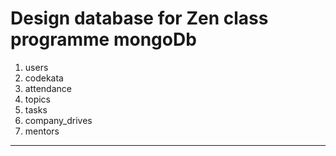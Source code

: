 
# Design database for Zen class programme mongoDb

1. users
2. codekata
3. attendance
4. topics
5. tasks
6. company_drives
7. mentors

---

```js
